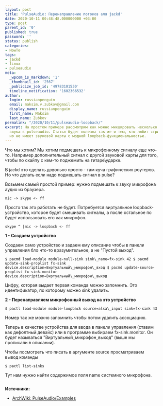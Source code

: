 ```yaml
---
layout: post
title: 'PulseAudio: Перенаправление потоков аля jackd'
date: 2020-10-11 00:48:48.000000000 +03:00
type: post
parent_id: '0'
published: true
password: ''
status: publish
categories:
- HowTo
tags:
- jackd
- linux
- pulseaudio
meta:
  _wpcom_is_markdown: '1'
  _thumbnail_id: '2567'
  _publicize_job_id: '49783101530'
  timeline_notification: '1602366532'
author:
  login: russianpenguin
  email: maksim.v.zubkov@gmail.com
  display_name: russianpenguin
  first_name: Maksim
  last_name: Zubkov
permalink: "/2020/10/11/pulseaudio-loopback/"
excerpt: На простом примере рассмотрим как можно микшировать несколько источников
  звука в pulseaudio. Статья будет полезна так же и тем, кто любит стримить что-либо,
  но не имеет звуковой карты с модной loopback-функциональностью.
---
```

<!-- wp:paragraph -->

Что мы хотим? Мы хотим подмешать к микрофонному сигналу еще что-то. Например дополнительный сигнал с другой звуковой карты для того, чтобы по скайпу с кем-то поджемить на гитаре\ударке.

<!-- /wp:paragraph -->

<!-- wp:paragraph -->

В jackd это сделать довольно просто - там куча графических роутеров. Но что делать если надо подмешать сигнал в pulse?

<!-- /wp:paragraph -->

<!-- wp:paragraph -->

Возьмем самый простой пример: нужно подмешать к звуку микрофона аудио из браузера.

<!-- /wp:paragraph -->

<!-- wp:code -->

```
mic -> skype <- ff
```

<!-- /wp:code -->

<!-- wp:paragraph -->

Просто так это работать не будет. Потребуется виртуальное loopback-устройство, которое будет смешивать сигналы, а после остальное по будет использовать его как микрофон.

<!-- /wp:paragraph -->

<!-- wp:code -->

```
skype ^ |mic -> loopback <- ff
```

<!-- /wp:code -->

<!-- wp:paragraph -->

**1 - Создаем устройство**

<!-- /wp:paragraph -->

<!-- wp:paragraph -->

Создаем само устройство и задаем ему описание чтобы в панели управления бло что-то вразумительное, а не "Пустой выход".

<!-- /wp:paragraph -->

<!-- wp:syntaxhighlighter/code {"language":"bash"} -->

```
$ pacmd load-module module-null-sink sink\_name=fx-sink 42 $ pacmd update-sink-proplist fx-sink device.description=Виртуальный\_микрофон\_вход $ pacmd update-source-proplist fx-sink.monitor device.description=Виртуальный\_микрофон\_выход
```

<!-- /wp:syntaxhighlighter/code -->

<!-- wp:paragraph -->

Цифру, которая выдает первая команда можно запомнить. Это идентификатор, по которому можно sink удалить.

<!-- /wp:paragraph -->

<!-- wp:paragraph -->

**2 - Перенаправляем микрофонный выход на это устройство**

<!-- /wp:paragraph -->

<!-- wp:syntaxhighlighter/code {"language":"bash"} -->

```
$ pactl load-module module-loopback source=alsa\_input sink=fx-sink 43
```

<!-- /wp:syntaxhighlighter/code -->

<!-- wp:paragraph -->

Номер так же можно запомнить чтобы потом удалить ассоциацию.

<!-- /wp:paragraph -->

<!-- wp:paragraph -->

Теперь в качестве устройства для ввода в панели управления (ставим как дефолтный девайс) или в программе выбираем fx-sink.monitor. Он будет называться "Виртуальный\_микрофон\_выход" (выше мы прописали в описании).

<!-- /wp:paragraph -->

<!-- wp:paragraph -->

Чтобы посмотреть что писать в аргументе source просматриваем вывод команды

<!-- /wp:paragraph -->

<!-- wp:syntaxhighlighter/code -->

```
$ pactl list-sinks
```

<!-- /wp:syntaxhighlighter/code -->

<!-- wp:paragraph -->

Тут нам нужно найти содержимое поля name системного микрофона.

<!-- /wp:paragraph -->

<!-- wp:image {"align":"center","id":2581,"sizeSlug":"large","linkDestination":"media"} -->

<figure class="aligncenter size-large"><a href="https://russianpenguin.files.wordpress.com/2020/10/2020-10-11-004003_select-1.png"><img src="%7B%7B%20site.baseurl%20%7D%7D/assets/images/2020/10/2020-10-11-004003_select-1.png?w=1024" alt="" class="wp-image-2581"></a></figure>

<!-- /wp:image -->

<!-- wp:paragraph -->

**Источники:**

<!-- /wp:paragraph -->

<!-- wp:list -->

- [ArchWiki: PulseAudio/Examples](https://wiki.archlinux.org/index.php/PulseAudio/Examples#Mixing_additional_audio_into_the_microphone's_audio)

<!-- /wp:list -->

<!-- wp:paragraph -->

<!-- /wp:paragraph -->

